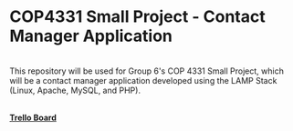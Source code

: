 # COP4331 Small Project - Contact Manager Application

</br>This repository will be used for Group 6's COP 4331 Small Project, which will be a contact manager application developed using the LAMP Stack (Linux, Apache, MySQL, and PHP). </br></br>

<strong><a href = https://trello.com/invite/b/ycXXadMh/ATTI57e55c534bca39eef8cc394f96e38ac74F74E4DB/small-project>Trello Board</a></strong>
  
